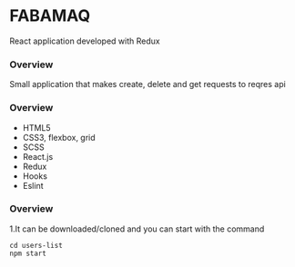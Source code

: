 # FABAMAQ 

React application developed with Redux

### Overview
Small application that makes create, delete and get requests to reqres api



### Overview
- HTML5    
- CSS3, flexbox, grid
- SCSS
- React.js
- Redux
- Hooks
- Eslint

### Overview

1.It can be downloaded/cloned and you can start with the command 
``` 
cd users-list
npm start
 ```
